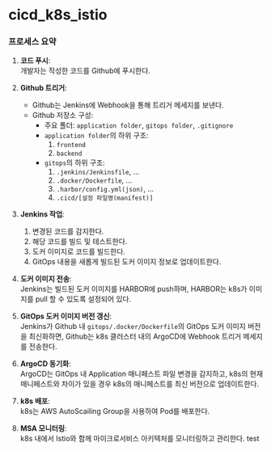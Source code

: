 # cicd_k8s_istio

### 프로세스 요약

1. **코드 푸시**:  
개발자는 작성한 코드를 Github에 푸시한다.

2. **Github 트리거**:   
    - Github는 Jenkins에 Webhook을 통해 트리거 메세지를 보낸다.  
    - Github 저장소 구성:  
        - 주요 폴더: `application folder`, `gitops folder`, `.gitignore`  
        - `application folder`의 하위 구조:  
            1. `frontend`  
            2. `backend`  
        - `gitops`의 하위 구조:  
            1. `.jenkins/Jenkinsfile`, ...  
            2. `.docker/Dockerfile`, ...  
            3. `.harbor/config.yml(json)`, ...  
            4. `.cicd/[설정 파일명(manifest)]`  

3. **Jenkins 작업**:   
    1. 변경된 코드를 감지한다.  
    2. 해당 코드를 빌드 및 테스트한다.  
    3. 도커 이미지로 코드를 빌드한다.  
    4. GitOps 내용을 새롭게 빌드된 도커 이미지 정보로 업데이트한다.

4. **도커 이미지 전송**:  
Jenkins는 빌드된 도커 이미지를 HARBOR에 push하며, HARBOR는 k8s가 이미지를 pull 할 수 있도록 설정되어 있다.

5. **GitOps 도커 이미지 버전 갱신**:  
Jenkins가 Github 내 `gitops/.docker/Dockerfile`의 GitOps 도커 이미지 버전을 최신화하면, Github는 k8s 클러스터 내의 ArgoCD에 Webhook 트리거 메세지를 전송한다.

6. **ArgoCD 동기화**:  
ArgoCD는 GitOps 내 Application 매니페스트 파일 변경을 감지하고, k8s의 현재 매니페스트와 차이가 있을 경우 k8s의 매니페스트를 최신 버전으로 업데이트한다.

7. **k8s 배포**:  
k8s는 AWS AutoScailing Group을 사용하여 Pod를 배포한다.
8. **MSA 모니터링**:  
k8s 내에서 Istio와 함께 마이크로서비스 아키텍처를 모니터링하고 관리한다.
test

